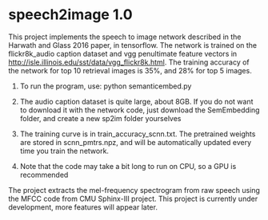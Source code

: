 # speech2image 1.0
This project implements the speech to image network described in the Harwath and Glass 2016 paper, in tensorflow. The network is trained on the flickr8k_audio caption dataset and vgg penultimate feature vectors in http://isle.illinois.edu/sst/data/vgg_flickr8k.html. The training accuracy of the network for top 10 retrieval images is 35%, and 28% for top 5 images.

1. To run the program, use: 
      python semanticembed.py

2. The audio caption dataset is quite large, about 8GB. If you do not want to download it with the network code, just download the SemEmbedding folder, and create a new sp2im folder yourselves

3. The training curve is in train_accuracy_scnn.txt. The pretrained weights are stored in scnn_pmtrs.npz, and will be automatically updated every time you train the network. 

4. Note that the code may take a bit long to run on CPU, so a GPU is recommended

The project extracts the mel-frequency spectrogram from raw speech using the MFCC code from CMU Sphinx-III project. This project is currently under development, more features will appear later.
